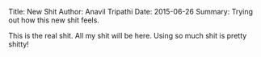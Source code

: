 Title: New Shit
Author: Anavil Tripathi
Date: 2015-06-26
Summary: Trying out how this new shit feels.

This is the real shit. All my shit will be here.
Using so much shit is pretty shitty!



